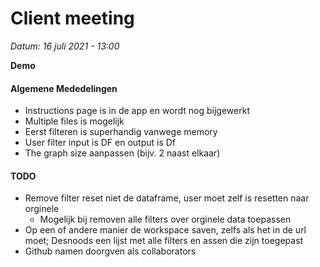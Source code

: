 <h1>Client meeting</h1>

*Datum: 16 juli 2021 - 13:00*

**Demo**

<h4>Algemene Mededelingen</h4>

- Instructions page is in de app en wordt nog bijgewerkt
- Multiple files is mogelijk
- Eerst filteren is superhandig vanwege memory
- User filter input is DF en output is Df
- The graph size aanpassen (bijv. 2 naast elkaar)


<h4>TODO</h4>

- Remove filter reset niet de dataframe, user moet zelf is resetten naar orginele
  - Mogelijk bij removen alle filters over orginele data toepassen
- Op een of andere manier de workspace saven, zelfs als het in de url moet; Desnoods een lijst met alle filters en assen die zijn toegepast
- Github namen doorgven als collaborators
